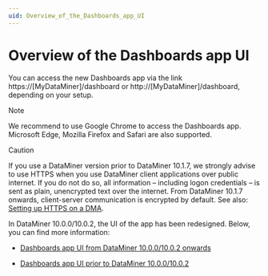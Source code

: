 ```yaml
---
uid: Overview_of_the_Dashboards_app_UI
---
```


# Overview of the Dashboards app UI

You can access the new Dashboards app via the link https://\[MyDataMiner\]/dashboard or http://\[MyDataMiner\]/dashboard, depending on your setup.

> [!NOTE]
> We recommend to use Google Chrome to access the Dashboards app. Microsoft Edge, Mozilla Firefox and Safari are also supported.

> [!CAUTION]
> If you use a DataMiner version prior to DataMiner 10.1.7, we strongly advise to use HTTPS when you use DataMiner client applications over public internet. If you do not do so, all information – including logon credentials – is sent as plain, unencrypted text over the internet. From DataMiner 10.1.7 onwards, client-server communication is encrypted by default. See also: [Setting up HTTPS on a DMA](xref:General_DMA_configuration#setting-up-https-on-a-dma).

In DataMiner 10.0.0/10.0.2, the UI of the app has been redesigned. Below, you can find more information:

- [Dashboards app UI from DataMiner 10.0.0/10.0.2 onwards](xref:Dashboards_app_UI_from_DataMiner_10_0_0_10_0_2_onwards#dashboards-app-ui-from-dataminer-10001002-onwards)

- [Dashboards app UI prior to DataMiner 10.0.0/10.0.2](xref:Dashboards_app_UI_prior_to_DataMiner_10_0_0_10_0_2#dashboards-app-ui-prior-to-dataminer-10001002)
